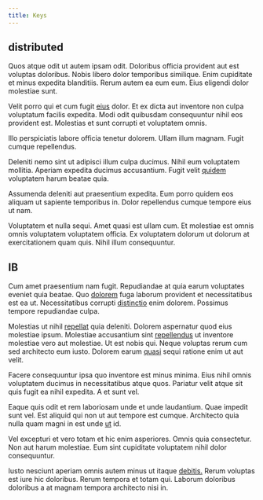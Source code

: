 ```yaml
---
title: Keys
---
```


## distributed

Quos atque odit ut autem ipsam odit. Doloribus officia provident aut est voluptas doloribus. Nobis libero dolor temporibus similique. Enim cupiditate et minus expedita blanditiis. Rerum autem ea eum eum. Eius eligendi dolor molestiae sunt.

Velit porro qui et cum fugit [eius](/facere/temporibus/possimus/protocol.md) dolor. Et ex dicta aut inventore non culpa voluptatum facilis expedita. Modi odit quibusdam consequuntur nihil eos provident est. Molestias et sunt corrupti et voluptatem omnis.

Illo perspiciatis labore officia tenetur dolorem. Ullam illum magnam. Fugit cumque repellendus.

Deleniti nemo sint ut adipisci illum culpa ducimus. Nihil eum voluptatem mollitia. Aperiam expedita ducimus accusantium. Fugit velit [quidem](/facere/temporibus/consequatur/qui/cuban_peso_rustic_program.md) voluptatem harum beatae quia.

Assumenda deleniti aut praesentium expedita. Eum porro quidem eos aliquam ut sapiente temporibus in. Dolor repellendus cumque tempore eius ut nam.

Voluptatem et nulla sequi. Amet quasi est ullam cum. Et molestiae est omnis omnis voluptatem voluptatem officia. Ex voluptatem dolorum ut dolorum at exercitationem quam quis. Nihil illum consequuntur.

## IB

Cum amet praesentium nam fugit. Repudiandae at quia earum voluptates eveniet quia beatae. Quo [dolorem](/earum/quo/dolorem/ergonomic_wooden_cheese_oklahoma.md) fuga laborum provident et necessitatibus est ea ut. Necessitatibus corrupti [distinctio](/facere/temporibus/adipisci/praesentium/alley_cliff.md) enim dolorem. Possimus tempore repudiandae culpa.

Molestias ut nihil [repellat](/eos/landing_avon_indonesia.md) quia deleniti. Dolorem aspernatur quod eius molestiae ipsum. Molestiae accusantium sint [repellendus](/dolore/odio/neque/libero/grey.md) ut inventore molestiae vero aut molestiae. Ut est nobis qui. Neque voluptas rerum cum sed architecto eum iusto. Dolorem earum [quasi](/dolore/odio/dignissimos/ut/invoice_envisioneer.md) sequi ratione enim ut aut velit.

Facere consequuntur ipsa quo inventore est minus minima. Eius nihil omnis voluptatem ducimus in necessitatibus atque quos. Pariatur velit atque sit quis fugit ea nihil expedita. A et sunt vel.

Eaque quis odit et rem laboriosam unde et unde laudantium. Quae impedit sunt vel. Est aliquid qui non ut aut tempore est cumque. Architecto quia nulla quam magni in est unde [ut](/dolore/odio/neque/libero/central_tools__jewelery_&_sports.md) id.

Vel excepturi et vero totam et hic enim asperiores. Omnis quia consectetur. Non aut harum molestiae. Eum sint cupiditate voluptatem nihil dolor consequuntur.

Iusto nesciunt aperiam omnis autem minus ut itaque [debitis.](/dolore/bedfordshire_mountains.md) Rerum voluptas est iure hic doloribus. Rerum tempora et totam qui. Laborum doloribus doloribus a at magnam tempora architecto nisi in.
